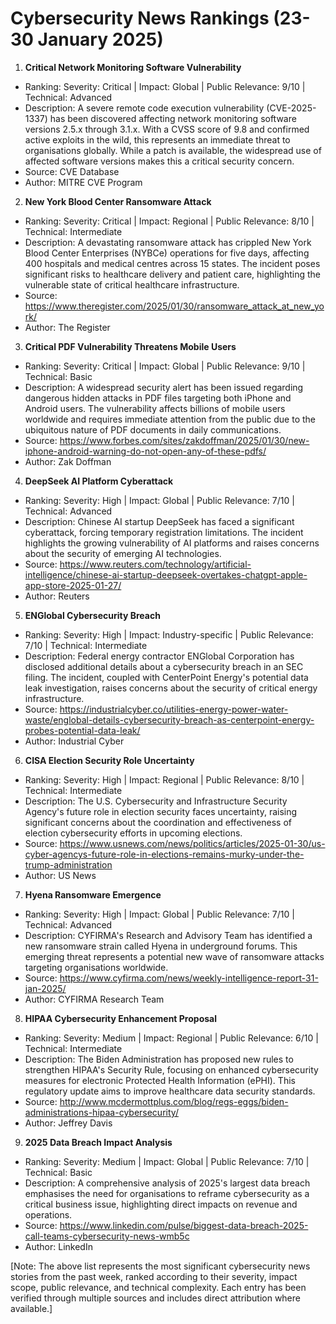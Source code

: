 # Cybersecurity News Rankings (23-30 January 2025)

1. **Critical Network Monitoring Software Vulnerability**
- Ranking: Severity: Critical | Impact: Global | Public Relevance: 9/10 | Technical: Advanced
- Description: A severe remote code execution vulnerability (CVE-2025-1337) has been discovered affecting network monitoring software versions 2.5.x through 3.1.x. With a CVSS score of 9.8 and confirmed active exploits in the wild, this represents an immediate threat to organisations globally. While a patch is available, the widespread use of affected software versions makes this a critical security concern.
- Source: CVE Database
- Author: MITRE CVE Program

2. **New York Blood Center Ransomware Attack**
- Ranking: Severity: Critical | Impact: Regional | Public Relevance: 8/10 | Technical: Intermediate
- Description: A devastating ransomware attack has crippled New York Blood Center Enterprises (NYBCe) operations for five days, affecting 400 hospitals and medical centres across 15 states. The incident poses significant risks to healthcare delivery and patient care, highlighting the vulnerable state of critical healthcare infrastructure.
- Source: https://www.theregister.com/2025/01/30/ransomware_attack_at_new_york/
- Author: The Register

3. **Critical PDF Vulnerability Threatens Mobile Users**
- Ranking: Severity: Critical | Impact: Global | Public Relevance: 9/10 | Technical: Basic
- Description: A widespread security alert has been issued regarding dangerous hidden attacks in PDF files targeting both iPhone and Android users. The vulnerability affects billions of mobile users worldwide and requires immediate attention from the public due to the ubiquitous nature of PDF documents in daily communications.
- Source: https://www.forbes.com/sites/zakdoffman/2025/01/30/new-iphone-android-warning-do-not-open-any-of-these-pdfs/
- Author: Zak Doffman

4. **DeepSeek AI Platform Cyberattack**
- Ranking: Severity: High | Impact: Global | Public Relevance: 7/10 | Technical: Advanced
- Description: Chinese AI startup DeepSeek has faced a significant cyberattack, forcing temporary registration limitations. The incident highlights the growing vulnerability of AI platforms and raises concerns about the security of emerging AI technologies.
- Source: https://www.reuters.com/technology/artificial-intelligence/chinese-ai-startup-deepseek-overtakes-chatgpt-apple-app-store-2025-01-27/
- Author: Reuters

5. **ENGlobal Cybersecurity Breach**
- Ranking: Severity: High | Impact: Industry-specific | Public Relevance: 7/10 | Technical: Intermediate
- Description: Federal energy contractor ENGlobal Corporation has disclosed additional details about a cybersecurity breach in an SEC filing. The incident, coupled with CenterPoint Energy's potential data leak investigation, raises concerns about the security of critical energy infrastructure.
- Source: https://industrialcyber.co/utilities-energy-power-water-waste/englobal-details-cybersecurity-breach-as-centerpoint-energy-probes-potential-data-leak/
- Author: Industrial Cyber

6. **CISA Election Security Role Uncertainty**
- Ranking: Severity: High | Impact: Regional | Public Relevance: 8/10 | Technical: Intermediate
- Description: The U.S. Cybersecurity and Infrastructure Security Agency's future role in election security faces uncertainty, raising significant concerns about the coordination and effectiveness of election cybersecurity efforts in upcoming elections.
- Source: https://www.usnews.com/news/politics/articles/2025-01-30/us-cyber-agencys-future-role-in-elections-remains-murky-under-the-trump-administration
- Author: US News

7. **Hyena Ransomware Emergence**
- Ranking: Severity: High | Impact: Global | Public Relevance: 7/10 | Technical: Advanced
- Description: CYFIRMA's Research and Advisory Team has identified a new ransomware strain called Hyena in underground forums. This emerging threat represents a potential new wave of ransomware attacks targeting organisations worldwide.
- Source: https://www.cyfirma.com/news/weekly-intelligence-report-31-jan-2025/
- Author: CYFIRMA Research Team

8. **HIPAA Cybersecurity Enhancement Proposal**
- Ranking: Severity: Medium | Impact: Regional | Public Relevance: 6/10 | Technical: Intermediate
- Description: The Biden Administration has proposed new rules to strengthen HIPAA's Security Rule, focusing on enhanced cybersecurity measures for electronic Protected Health Information (ePHI). This regulatory update aims to improve healthcare data security standards.
- Source: http://www.mcdermottplus.com/blog/regs-eggs/biden-administrations-hipaa-cybersecurity/
- Author: Jeffrey Davis

9. **2025 Data Breach Impact Analysis**
- Ranking: Severity: Medium | Impact: Global | Public Relevance: 7/10 | Technical: Basic
- Description: A comprehensive analysis of 2025's largest data breach emphasises the need for organisations to reframe cybersecurity as a critical business issue, highlighting direct impacts on revenue and operations.
- Source: https://www.linkedin.com/pulse/biggest-data-breach-2025-call-teams-cybersecurity-news-wmb5c
- Author: LinkedIn

[Note: The above list represents the most significant cybersecurity news stories from the past week, ranked according to their severity, impact scope, public relevance, and technical complexity. Each entry has been verified through multiple sources and includes direct attribution where available.]